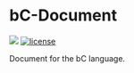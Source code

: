 # bC-Document

[![](https://img.shields.io/badge/bC--lang-Document-blue.svg)](https://github.com/bC-Programming-Language-StandardCouncil/bC-Document)
[![license](https://img.shields.io/github/license/bC-Programming-Language-StandardCouncil/bC-Document.svg)](https://github.com/bC-Programming-Language-StandardCouncil/bC-Document)

Document for the bC language.
